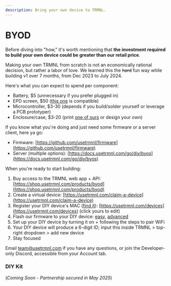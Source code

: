 ```yaml
---
description: Bring your own device to TRMNL.
---
```


# BYOD

Before diving into "how," it's worth mentioning that **the investment required to build your own device could be greater than our retail price**.&#x20;

Making your own TRMNL from scratch is not an economically rational decision, but rather a labor of love. We learned this the ~~hard~~ fun way while building v1 over 7 months, from Dec 2023 to July 2024.

Here's what you can expect to spend per component:

* Battery, $5 (unnecessary if you prefer plugged in)
* EPD screen, $50 ([this one](https://amazon.com/dp/B075R69T93/) is compatible)
* Microcontroller, $3-30 (depends if you build/solder yourself or leverage a PCB prototyper)
* Enclosure/case, $3-20 (print [one of ours](https://github.com/usetrmnl/mounts) or design your own)

If you know what you're doing and just need some firmware or a server client, here ya go:

* Firmware: [https://github.com/usetrmnl/firmware](https://github.com/usetrmnl/firmware)
* Server (multiple options): [https://docs.usetrmnl.com/go/diy/byos](https://docs.usetrmnl.com/go/diy/byos)

When you're ready to start building:

1. Buy access to the TRMNL web app + API: [https://shop.usetrmnl.com/products/byod](https://shop.usetrmnl.com/products/byod)
2. Create a virtual device: [https://usetrmnl.com/claim-a-device](https://usetrmnl.com/claim-a-device)
3. Register your DIY device's MAC ([find it](https://help.usetrmnl.com/en/articles/10614205-finding-your-trmnl-mac-address)): [https://usetrmnl.com/devices](https://usetrmnl.com/devices) (click yours to edit)
4. Flash our firmware to your DIY device: [easy](https://usetrmnl.com/flash), [advanced](https://help.usetrmnl.com/en/articles/10271569-manually-flash-firmware)
5. Set up your DIY device by turning it on + following the steps to pair WiFi
6. Your DIY device will produce a 6-digit ID; input this inside TRMNL > top-right dropdown > add new device
7. Stay focused

Email team@usetrmnl.com if you have any questions, or join the Developer-only Discord, accessible from your Account tab.

### DIY Kit

(_Coming Soon - Partnership secured in May 2025_)

